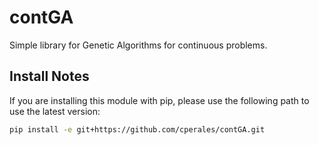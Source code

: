 # contGA

Simple library for Genetic Algorithms for continuous problems.


## Install Notes

If you are installing this module with pip, please use the following path to use the latest version:

```bash
pip install -e git+https://github.com/cperales/contGA.git
```

